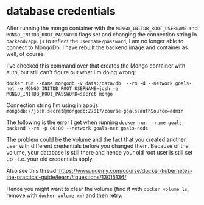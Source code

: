 # database credentials

After running the mongo container with the `MONGO_INITDB_ROOT_USERNAME` and `MONGO_INITDB_ROOT_PASSWORD` flags set and changing the connection string in `backend/app.js` to reflect the `username/password`, I am no longer able to connect to MongoDb. I have rebuilt the backend image and container as well, of course.

I've checked this command over that creates the Mongo container with auth, but still can't figure out what I'm doing wrong:

`docker run --name mongodb -v data:/data/db  --rm -d --network goals-net -e MONGO_INITDB_ROOT_USERNAME=josh -e MONGO_INITDB_ROOT_PASSWORD=secret mongo`

Connection string I'm using in app.js: `mongodb://josh:secret@mongodb:27017/course-goals?authSource=admin`

The following is the error I get when running `docker run --name goals-backend --rm -p 80:80 --network goals-net goals-node`

The problem could be the volume and the fact that you created another user with different credentials before you changed them. Because of the volume, your database is still there and hence your old root user is still set up - i.e. your old credentials apply.

Also see this thread: https://www.udemy.com/course/docker-kubernetes-the-practical-guide/learn/#questions/13015136/

Hence you might want to clear the volume (find it with `docker volume ls`, remove with `docker volume rm`) and then retry.